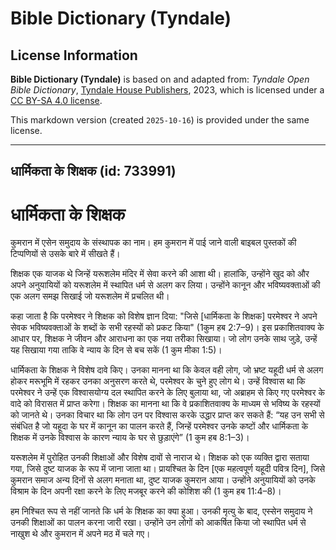 # Bible Dictionary (Tyndale)

## License Information

**Bible Dictionary (Tyndale)** is based on and adapted from: _Tyndale Open Bible Dictionary_, [Tyndale House Publishers](https://tyndaleopenresources.com/), 2023, which is licensed under a [CC BY-SA 4.0 license](https://creativecommons.org/licenses/by-sa/4.0/legalcode.en).

This markdown version (created `2025-10-16`) is provided under the same license.



--------------------------------

## धार्मिकता के शिक्षक (id: 733991)

धार्मिकता के शिक्षक
===================

कुमरान में एसेन समुदाय के संस्थापक का नाम। हम कुमरान में पाई जाने वाली बाइबल पुस्तकों की टिप्पणियों से उसके बारे में सीखते हैं।

शिक्षक एक याजक थे जिन्हें यरूशलेम मंदिर में सेवा करने की आशा थी। हालांकि, उन्होंने खुद को और अपने अनुयायियों को यरूशलेम में स्थापित धर्म से अलग कर लिया। उन्होंने कानून और भविष्यवक्ताओं की एक अलग समझ सिखाई जो यरूशलेम में प्रचलित थी।

कहा जाता है कि परमेश्वर ने शिक्षक को विशेष ज्ञान दिया: "जिसे \[धार्मिकता के शिक्षक] परमेश्वर ने अपने सेवक भविष्यवक्ताओं के शब्दों के सभी रहस्यों को प्रकट किया" (1कुम हब 2:7–9\)। इस प्रकाशितवाक्य के आधार पर, शिक्षक ने जीवन और आराधना का एक नया तरीका सिखाया। जो लोग उनके साथ जुड़े, उन्हें यह सिखाया गया ताकि वे न्याय के दिन से बच सकें (1 कुम मीका 1:5\)।

धार्मिकता के शिक्षक ने विशेष दावे किए। उनका मानना था कि केवल वही लोग, जो भ्रष्ट यहूदी धर्म से अलग होकर मरूभूमि में रहकर उनका अनुसरण करते थे, परमेश्वर के चुने हुए लोग थे। उन्हें विश्वास था कि परमेश्वर ने उन्हें एक विश्वासयोग्य दल स्थापित करने के लिए बुलाया था, जो अब्राहम से किए गए परमेश्वर के वादे को विरासत में प्राप्त करेगा। शिक्षक का मानना था कि वे प्रकाशितवाक्य के माध्यम से भविष्य के रहस्यों को जानते थे। उनका विचार था कि लोग उन पर विश्वास करके उद्धार प्राप्त कर सकते हैं: “यह उन सभी से संबंधित है जो यहूदा के घर में कानून का पालन करते हैं, जिन्हें परमेश्वर उनके कष्टों और धार्मिकता के शिक्षक में उनके विश्वास के कारण न्याय के घर से छुड़ाएंगे” (1 कुम हब 8:1–3\)।

यरूशलेम में पुरोहित उनकी शिक्षाओं और विशेष दावों से नाराज थे। शिक्षक को एक व्यक्ति द्वारा सताया गया, जिसे दुष्ट याजक के रूप में जाना जाता था। प्रायश्चित के दिन \[एक महत्वपूर्ण यहूदी पवित्र दिन], जिसे कुमरान समाज अन्य दिनों से अलग मनाता था, दुष्ट याजक कुमरान आया। उन्होंने अनुयायियों को उनके विश्राम के दिन अपनी रक्षा करने के लिए मजबूर करने की कोशिश की (1 कुम हब 11:4–8\)।

हम निश्चित रूप से नहीं जानते कि धर्म के शिक्षक का क्या हुआ। उनकी मृत्यु के बाद, एस्सेन समुदाय ने उनकी शिक्षाओं का पालन करना जारी रखा। उन्होंने उन लोगों को आकर्षित किया जो स्थापित धर्म से नाखुश थे और कुमरान में अपने मठ में चले गए।


